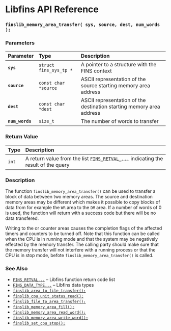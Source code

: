 # Libfins API Reference

### `finslib_memory_area_transfer( sys, source, dest, num_words );`

### Parameters

| Parameter | Type | Description |
| :--- | :--- | :--- |
|**`sys`**|`struct fins_sys_tp *`|A pointer to a structure with the FINS context|
|**`source`**|`const char *source`|ASCII representation of the source starting memory area address|
|**`dest`**|`const char *dest`|ASCII representation of the destination starting memory area address|
|**`num_words`**|`size_t`|The number of words to transfer

### Return Value

| Type | Description |
| :--- | :--- |
|`int`|A return value from the list [`FINS_RETVAL_...`](FINS_RETVAL.md) indicating the result of the query|

### Description

The function `finslib_memory_area_transfer()` can be used to transfer a block of data between two
memory areas. The source and destination memory areas may be different which makes it possible to copy
blocks of data from for example the `WR` area to the `DM` area. If a number of words of 0 is used,
the function will return with a success code but there will be no data transfered.

Writing to the or counter areas causes the completion flags of the affected timers and counters to
be turned off. Note that this function can be called when the CPU is in running mode and that the
system may be negatively effected by the memory transfer. The calling party should make sure that
the memory transfer will not interfere with a running process or that the CPU is in stop mode,
befote `finslib_memory_area_transfer()` is called.

### See Also

* [`FINS_RETVAL...`](FINS_RETVAL.md) &ndash; Libfins function return code list
* [`FINS_DATA_TYPE...`](FINS_DATA_TYPE.md) &ndash; Libfins data types
* [`finslib_area_to_file_transfer();`](finslib_area_to_file_transfer.md)
* [`finslib_cpu_unit_status_read();`](finslib_cpu_unit_status_read.md)
* [`finslib_file_to_area_transfer();`](finslib_file_to_area_transfer.md)
* [`finslib_memory_area_fill();`](finslib_memory_area_fill.md)
* [`finslib_memory_area_read_word();`](finslib_memory_area_read_word.md)
* [`finslib_memory_area_write_word();`](finslib_memory_area_write_word.md)
* [`finslib_set_cpu_stop();`](finslib_set_cpu_stop.md)
